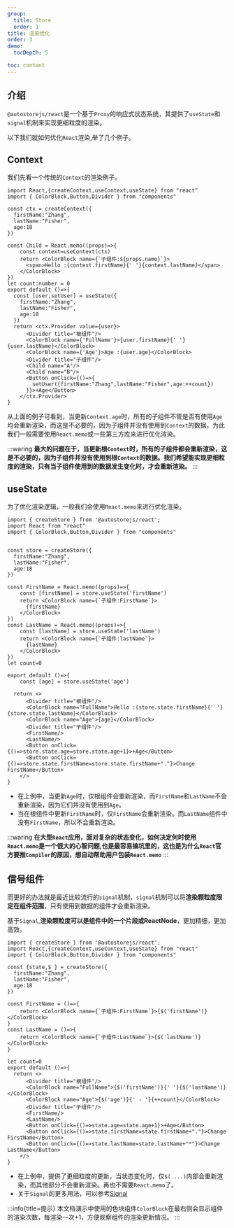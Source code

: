 ```yaml
---
group:
  title: Store
  order: 1 
title: 渲染优化
order: 3 
demo:
  tocDepth: 5

toc: content  
---
```


## 介绍


`@autostorejs/react`是一个基于`Proxy`的响应式状态系统，其提供了`useState`和`signal`机制来实现更细粒度的渲染。

以下我们就如何优化`React`渲染,举了几个例子。

##  **Context**

我们先看一个传统的`Context`的渲染例子。

```tsx
import React,{createContext,useContext,useState} from "react"
import { ColorBlock,Button,Divider } from "components"

const ctx = createContext({
  firstName:"Zhang",
  lastName:"Fisher",
  age:18
})

const Child = React.memo((props)=>{
    const context=useContext(ctx)
    return <ColorBlock name={`子组件:${props.name}`}>
      <span>Hello :{context.firstName}{' '}{context.lastName}</span> 
    </ColorBlock>
})
let count:number = 0
export default ()=>{
  const [user,setUser] = useState({
    firstName:"Zhang",
    lastName:"Fisher",
    age:18
  })
  return <ctx.Provider value={user}>
      <Divider title="根组件"/>
      <ColorBlock name={'FullName'}>{user.firstName}{' '}{user.lastName}</ColorBlock>
      <ColorBlock name={'Age'}>Age :{user.age}</ColorBlock>
      <Divider title="子组件"/>
      <Child name="A"/>
      <Child name="B"/>
      <Button onClick={()=>{
        setUser({firstName:"Zhang",lastName:"Fisher",age:++count})
      }}>+Age</Button>
    </ctx.Provider>
}

```

从上面的例子可看到，当更新`Context.age`时，所有的子组件不管是否有使用`Age`均会重新渲染，而这是不必要的，因为子组件并没有使用到`Context`的数据，为此我们一般需要使用`React.memo`或一些第三方库来进行优化渲染。

:::waring
**最大的问题在于，当更新根`Context`时，所有的子组件都会重新渲染，这是不必要的，因为子组件并没有使用到根`Context`的数据。我们希望能实现更细粒度的渲染，只有当子组件使用到的数据发生变化时，才会重新渲染。**
::: 

## useState

为了优化渲染逻辑，一般我们会使用`React.memo`来进行优化渲染。

```tsx
import { createStore } from '@autostorejs/react';
import React from "react"
import { ColorBlock,Button,Divider } from "components"


const store = createStore({
  firstName:"Zhang",
  lastName:"Fisher",
  age:18
})

const FirstName = React.memo((props)=>{
    const [firstName] = store.useState('firstName') 
    return <ColorBlock name={`子组件:FirstName`}>
      {firstName} 
    </ColorBlock>
})
const LastName = React.memo((props)=>{
    const [lastName] = store.useState('lastName') 
    return <ColorBlock name={`子组件:lastName`}>
      {lastName}
    </ColorBlock>
})
let count=0

export default ()=>{ 
    const [age] = store.useState('age') 

  return <>
      <Divider title="根组件"/>
      <ColorBlock name="FullName">Hello :{store.state.firstName}{' '}{store.state.lastName}</ColorBlock>
      <ColorBlock name="Age">{age}</ColorBlock>      
      <Divider title="子组件"/>
      <FirstName/>
      <LastName/>
      <Button onClick={()=>store.state.age=store.state.age+1}>+Age</Button>
      <Button onClick={()=>store.state.firstName=store.state.firstName+"."}>Change FirstName</Button>
    </>
}

```

- 在上例中，当更新`Age`时，仅根组件会重新渲染，而`FirstName`和`LastName`不会重新渲染，因为它们并没有使用到`Age`。
- 当在根组件中更新`FirstName`时，仅`FirstName`会重新渲染。而`LastName`组件中没有`FirstName`，所以不会重新渲染。

:::waring
**在大型`React`应用，面对复杂的状态变化，如何决定何时使用`React.memo`是一个很大的心智问题,也是最容易搞坑里的，这也是为什么`React`官方要推`Compiler`的原因，想自动帮助用户包装`React.memo`**
::: 

## 信号组件

而更好的办法就是最近比较流行的`signal`机制，`signal`机制可以将**渲染颗粒度限定在组件范围**，只有使用到数据的组件才会重新渲染。

基于`Signal`,**渲染颗粒度可以是组件中的一个片段或ReactNode**，更加精细，更加高效。

```tsx
import { createStore } from '@autostorejs/react';
import React,{createContext,useContext,useState} from "react"
import { ColorBlock,Button,Divider } from "components"
 
const {state,$ } = createStore({
  firstName:"Zhang",
  lastName:"Fisher",
  age:18
})

const FirstName = ()=>{
    return <ColorBlock name={`子组件:FirstName`}>{$('firstName')}</ColorBlock>
}
const LastName = ()=>{
    return <ColorBlock name={`子组件:LastName`}>{$('lastName')}</ColorBlock>
}

let count=0
export default ()=>{ 
  return <>
      <Divider title="根组件"/>
      <ColorBlock name="FullName">{$('firstName')}{' '}{$('lastName')}</ColorBlock>
      <ColorBlock name="Age">{$('age')}{' - '}{++count}</ColorBlock>
      <Divider title="子组件"/>
      <FirstName/>
      <LastName/>      
      <Button onClick={()=>state.age=state.age+1}>+Age</Button>
      <Button onClick={()=>state.firstName=state.firstName+"."}>Change FirstName</Button>
      <Button onClick={()=>state.lastName=state.lastName+"*"}>Change LastName</Button>
    </>
} 

```
- 在上例中，提供了更细粒度的更新，当状态变化时，仅`$(....)`内部会重新渲染，而其他部分不会重新渲染。再也不需要`React.memo`了。
- 关于`Signal`的更多用法，可以参考[Signal](/guide/signal)



:::info{title=提示}
本文档演示中使用的色块组件`ColorBlock`在最右侧会显示组件的渲染次数，每渲染一次+1，方便观察组件的渲染更新情况。
:::
